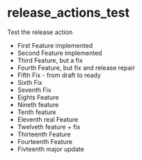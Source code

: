 # release_actions_test
Test the release action

  * First Feature implemented
  * Second Feature implemented
  * Third Feature, but a fix
  * Fourth Feature, but fix and release repair
  * Fifth Fix - from draft to ready
  * Sixth Fix
  * Seventh Fix
  * Eights Feature
  * Nineth feature
  * Tenth feature
  * Eleventh real Feature
  * Twelveth feature + fix
  * Thirteenth Feature
  * Fourteenth Feature
  * Fivteenth major update
